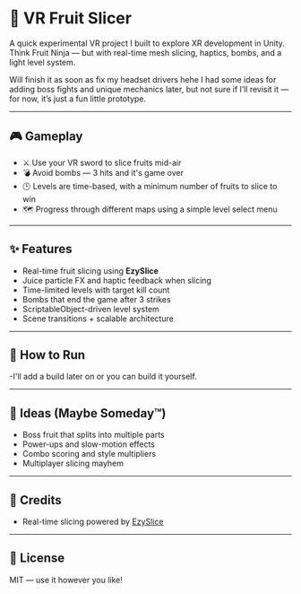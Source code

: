 # 🥷 VR Fruit Slicer

A quick experimental VR project I built to explore XR development in Unity.  
Think Fruit Ninja — but with real-time mesh slicing, haptics, bombs, and a light level system.  

Will finish it as soon as fix my headset drivers hehe 
I had some ideas for adding boss fights and unique mechanics later, but not sure if I’ll revisit it — for now, it’s just a fun little prototype.

---

## 🎮 Gameplay

- ⚔️ Use your VR sword to slice fruits mid-air
- 💣 Avoid bombs — 3 hits and it's game over
- 🕒 Levels are time-based, with a minimum number of fruits to slice to win
- 🗺️ Progress through different maps using a simple level select menu

---

## ✨ Features

- Real-time fruit slicing using **EzySlice**
- Juice particle FX and haptic feedback when slicing
- Time-limited levels with target kill count
- Bombs that end the game after 3 strikes
- ScriptableObject-driven level system
- Scene transitions + scalable architecture

---


## 🚀 How to Run

-I'll add a build later on or you can build it yourself.

---

## 🔮 Ideas (Maybe Someday™)

- Boss fruit that splits into multiple parts
- Power-ups and slow-motion effects
- Combo scoring and style multipliers
- Multiplayer slicing mayhem

---

## 🙌 Credits
- Real-time slicing powered by [EzySlice](https://github.com/DavidArayan/EzySlice)

---

## 📃 License

MIT — use it however you like!

